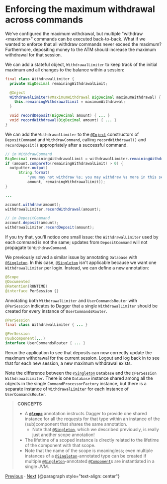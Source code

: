 # Enforcing the maximum withdrawal across commands

We've configured the maximum withdrawal, but multiple "withdraw \<maximum>"
commands can be executed back-to-back. What if we wanted to enforce that all
withdraw commands never exceed the maximum? Furthermore, depositing money to the
ATM should increase the maximum withdrawal for that session.

We can add a stateful object, `WithdrawalLimiter` to keep track of the initial
maximum and all changes to the balance within a session:

```java
final class WithdrawalLimiter {
  private BigDecimal remainingWithdrawalLimit;

  @Inject
  WithdrawalLimiter(@MaximumWithdrawal BigDecimal maximumWithdrawal) {
    this.remainingWithdrawalLimit = maximumWithdrawal;
  }

  void recordDeposit(BigDecimal amount) { ... }
  void recordWithdrawal(BigDecimal amount) { ... }
}
```

We can add the `WithdrawalLimiter` to the [`@Inject`] constructors of
`DepositCommand` and `WithdrawCommand`, calling `recordWithdrawal()` and
`recordDeposit()` appropriately after a successful command.

```java
// in WithdrawCommand
BigDecimal remainingWithdrawalLimit = withdrawalLimiter.remainingWithdrawalLimit();
if (amount.compareTo(remainingWithdrawalLimit) > 0) {
  outputter.output(
      String.format(
          "you may not withdraw %s; you may withdraw %s more in this session",
          amount, remainingWithdrawalLimit));
}

...

account.withdraw(amount);
withdrawalLimiter.recordWithdrawal(amount);

// in DepositCommand
account.deposit(amount);
withdrawalLimiter.recordDeposit(amount);
```

If you try that, you'll notice one small issue: the `WithdrawalLimiter` used by
each command is not the same; updates from `DepositCommand` will not propagate
to `WithdrawCommand`.

We previously solved a similar issue by annotating `Database` with
[`@Singleton`]. In this case, [`@Singleton`] isn't applicable because we want
one `WithdrawalLimiter` per login. Instead, we can define a new annotation:

```java
@Scope
@Documented
@Retention(RUNTIME)
@interface PerSession {}
```

Annotating both `WithdrawalLimiter` and `UserCommandsRouter` with `@PerSession`
indicates to Dagger that a single `WithdrawalLimiter` should be created for
every instance of `UserCommandsRouter`.

```java
@PerSession
final class WithdrawalLimiter { ... }

@PerSession
@Subcomponent(...)
interface UserCommandsRouter { ... }
```

Rerun the application to see that deposits can now correctly update the maximum
withdrawal for the current session. Logout and log back in to see that for each
new session, a new maximum withdrawal exists.

Note the difference between the [`@Singleton`] `Database` and the `@PerSession`
`WithdrawalLimiter`. There is one `Database` instance shared among all the
objects in the single `CommandProcessorFactory` instance, but there is a
separate instance of `WithdrawalLimiter` for each instance of
`UserCommandsRouter`.

> **CONCEPTS**
>
> *   A **[`@Scope`]** annotation instructs Dagger to provide one shared
>     instance for all the requests for that type within an instance of the
>     (sub)component that shares the same annotation.
>     *   Note that [`@Singleton`], which we described previously, is really
>         just another scope annotation!
> *   The lifetime of a scoped instance is directly related to the lifetime of
>     the component with that scope.
> *   Note that the name of the scope is meaningless; even multiple instances of
>     a [`@Singleton`]-annotated type can be created if multiple
>     [`@Singleton`]-annotated [`@Component`]s are instantiated in a single JVM.

[Previous](12-logging-out) · [Next](14-avoiding-recursive-logins)
{@paragraph style="text-align: center"}

[`@Component`]: https://dagger.dev/api/latest/dagger/Component.html
[`@Inject`]: http://docs.oracle.com/javaee/7/api/javax/inject/Inject.html
[`@Scope`]: https://dagger.dev/api/latest/dagger/Scope.html
[`@Singleton`]: http://docs.oracle.com/javaee/7/api/javax/inject/Singleton.html
